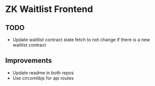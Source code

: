 # ZK Waitlist Frontend

## TODO

- Update waitlist contract state fetch to not change if there is a new waitlist contract

## Improvements
- Update readme in both repos
- Use circomlibjs for api routes
